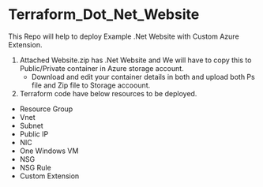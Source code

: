 # Terraform_Dot_Net_Website

This Repo will help to deploy Example .Net Website with Custom Azure Extension.
1. Attached Website.zip has .Net Website and We will have to copy this to Public/Private container in Azure storage account.
   - Download and edit your container details in both and upload both Ps file and Zip file to Storage accoount.
2. Terraform code have below resources to be deployed.
  - Resource Group
  - Vnet
  - Subnet
  - Public IP
  - NIC
  - One Windows VM
  - NSG 
  - NSG Rule
  - Custom Extension
  
